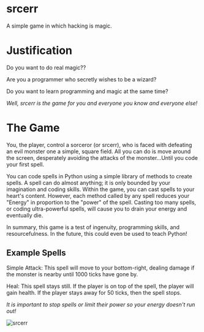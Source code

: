 srcerr
======

A simple game in which hacking is magic.

Justification
=============
Do you want to do real magic?? 

Are you a programmer who secretly wishes to be a wizard? 

Do you want to learn programming and magic at the same time?

*Well, srcerr is the game for you and everyone you know and everyone else!*

The Game
========
You, the player, control a sorceror (or srcerr), who is faced with defeating an evil monster one a simple, square field.
All you can do is move around the screen, desperately avoiding the attacks of the monster...Until you code your first spell.

You can code spells in Python using a simple library of methods to create spells. A spell can do almost anything; it is only bounded by your imagination and coding skills.
Within the game, you can cast spells to your heart's content. However, each method called by any spell reduces your "Energy" in proportion to the "power" of the spell.
Casting too many spells, or coding ultra-powerful spells, will cause you to drain your energy and eventually die.

In summary, this game is a test of ingenuity, programming skills, and resourcefulness. In the future, this could even be used to teach Python!

Example Spells
--------------
Simple Attack: This spell will move to your bottom-right, dealing damage if the monster is nearby until 1000 ticks have gone by.

Heal: This spell stays still. If the player is on top of the spell, the player will gain health. 
If the player stays away for 50 ticks, then the spell stops.

*It is important to stop spells or limit their power so your energy doesn't run out!*

![srcerr](https://dl.dropboxusercontent.com/u/55042565/logo.png)
